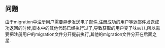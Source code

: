 ## 问题
由于migration中注册用户需要异步发送电子邮件,注册成功的用户等返邮件发送成功返回的时候,脚本中的其他代码已经执行过了,导致获取的用户变了味`null`,所以需要把注册用户的migration文件分开提前执行,其他的migration文件分开在后面之星.